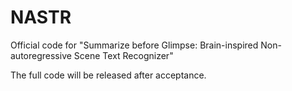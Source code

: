 # NASTR
Official code for "Summarize before Glimpse: Brain-inspired Non-autoregressive Scene Text Recognizer"

The full code will be released after acceptance.
